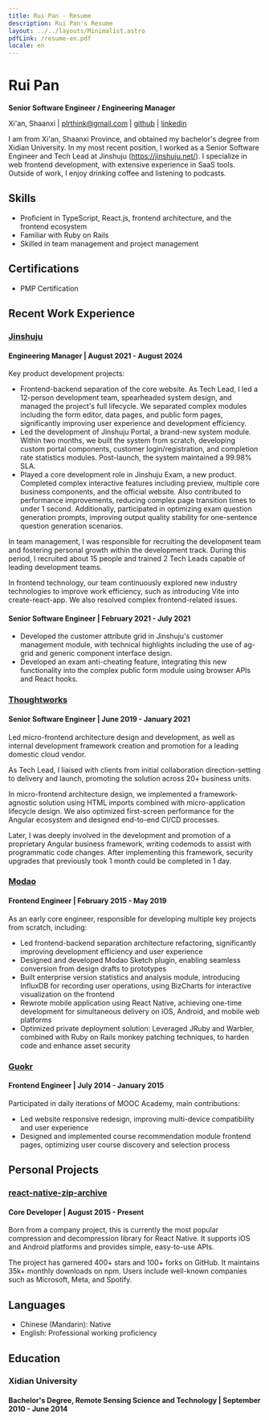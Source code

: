 ```yaml
---
title: Rui Pan - Resume
description: Rui Pan's Resume
layout: ../../layouts/Minimalist.astro
pdfLink: /resume-en.pdf
locale: en
---
```


# Rui Pan

**Senior Software Engineer / Engineering Manager**

Xi'an, Shaanxi | <plrthink@gmail.com> | [github](https://github.com/plrthink) | [linkedin](https://www.linkedin.com/in/%E7%9D%BF-%E6%BD%98-74108650/)

I am from Xi'an, Shaanxi Province, and obtained my bachelor's degree from Xidian University. In my most recent position, I worked as a Senior Software Engineer and Tech Lead at Jinshuju (<https://jinshuju.net/>). I specialize in web frontend development, with extensive experience in SaaS tools. Outside of work, I enjoy drinking coffee and listening to podcasts.

## Skills
- Proficient in TypeScript, React.js, frontend architecture, and the frontend ecosystem
- Familiar with Ruby on Rails
- Skilled in team management and project management

## Certifications
- PMP Certification

## Recent Work Experience

### [Jinshuju](https://jinshuju.net/)

#### Engineering Manager | August 2021 - August 2024

Key product development projects:

- Frontend-backend separation of the core website. As Tech Lead, I led a 12-person development team, spearheaded system design, and managed the project's full lifecycle. We separated complex modules including the form editor, data pages, and public form pages, significantly improving user experience and development efficiency.
- Led the development of Jinshuju Portal, a brand-new system module. Within two months, we built the system from scratch, developing custom portal components, customer login/registration, and completion rate statistics modules. Post-launch, the system maintained a 99.98% SLA.
- Played a core development role in Jinshuju Exam, a new product. Completed complex interactive features including preview, multiple core business components, and the official website. Also contributed to performance improvements, reducing complex page transition times to under 1 second. Additionally, participated in optimizing exam question generation prompts, improving output quality stability for one-sentence question generation scenarios.

In team management, I was responsible for recruiting the development team and fostering personal growth within the development track. During this period, I recruited about 15 people and trained 2 Tech Leads capable of leading development teams.

In frontend technology, our team continuously explored new industry technologies to improve work efficiency, such as introducing Vite into create-react-app. We also resolved complex frontend-related issues.

#### Senior Software Engineer | February 2021 - July 2021

- Developed the customer attribute grid in Jinshuju's customer management module, with technical highlights including the use of ag-grid and generic component interface design.
- Developed an exam anti-cheating feature, integrating this new functionality into the complex public form module using browser APIs and React hooks.

### [Thoughtworks](https://thoughtworks.com/)

#### Senior Software Engineer | June 2019 - January 2021

Led micro-frontend architecture design and development, as well as internal development framework creation and promotion for a leading domestic cloud vendor.

As Tech Lead, I liaised with clients from initial collaboration direction-setting to delivery and launch, promoting the solution across 20+ business units.

In micro-frontend architecture design, we implemented a framework-agnostic solution using HTML imports combined with micro-application lifecycle design. We also optimized first-screen performance for the Angular ecosystem and designed end-to-end CI/CD processes.

Later, I was deeply involved in the development and promotion of a proprietary Angular business framework, writing codemods to assist with programmatic code changes. After implementing this framework, security upgrades that previously took 1 month could be completed in 1 day.

### [Modao](https://modao.cc/)

#### Frontend Engineer | February 2015 - May 2019

As an early core engineer, responsible for developing multiple key projects from scratch, including:

- Led frontend-backend separation architecture refactoring, significantly improving development efficiency and user experience
- Designed and developed Modao Sketch plugin, enabling seamless conversion from design drafts to prototypes
- Built enterprise version statistics and analysis module, introducing InfluxDB for recording user operations, using BizCharts for interactive visualization on the frontend
- Rewrote mobile application using React Native, achieving one-time development for simultaneous delivery on iOS, Android, and mobile web platforms
- Optimized private deployment solution: Leveraged JRuby and Warbler, combined with Ruby on Rails monkey patching techniques, to harden code and enhance asset security

### [Guokr](https://guokr.com/)

#### Frontend Engineer | July 2014 - January 2015

Participated in daily iterations of MOOC Academy, main contributions:

- Led website responsive redesign, improving multi-device compatibility and user experience
- Designed and implemented course recommendation module frontend pages, optimizing user course discovery and selection process

## Personal Projects

### [react-native-zip-archive](https://github.com/mockingbot/react-native-zip-archive)

#### Core Developer | August 2015 - Present

Born from a company project, this is currently the most popular compression and decompression library for React Native. It supports iOS and Android platforms and provides simple, easy-to-use APIs.

The project has garnered 400+ stars and 100+ forks on GitHub. It maintains 35k+ monthly downloads on npm. Users include well-known companies such as Microsoft, Meta, and Spotify.

## Languages

- Chinese (Mandarin): Native
- English: Professional working proficiency

## Education

### Xidian University

#### Bachelor's Degree, Remote Sensing Science and Technology | September 2010 - June 2014
